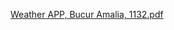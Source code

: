 
[Weather APP, Bucur Amalia, 1132.pdf](https://github.com/user-attachments/files/20431601/Weather.APP.Bucur.Amalia.1132.pdf)
